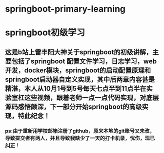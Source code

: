 # springboot-primary-learning
# springboot初级学习
## 这是b站上雷丰阳大神关于springboot的初级讲解，主要包括了springboot 配置文件学习，日志学习，web开发，docker模块，springboot的启动配置原理和springboot启动器自定义实现，其中后两章内容甚是精湛，本人从10月1号到5号每天七点半到11点半在实验室杠这些视频，跟着老师一点一点代码实现，对底层源码感悟颇深，下一部分开始springboot的高级实现，特此纪念！

### ps:由于重新用学校邮箱注册了github，原来本地的git账号又未改，导致提交者有两人，并且导致我缺少了一天的打卡机录，忧伤，现已纠正！
